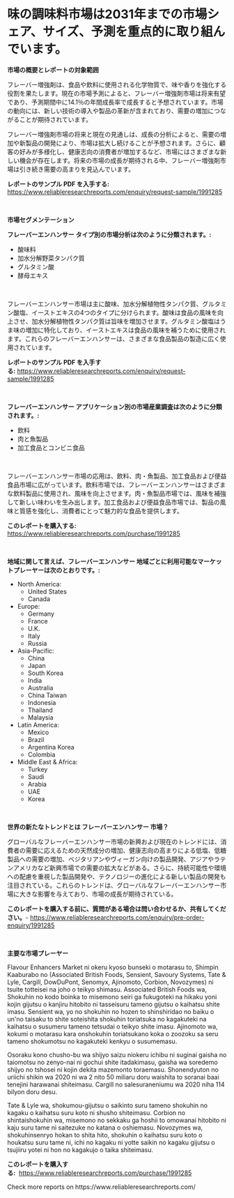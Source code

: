 <p><h1>味の調味料市場は2031年までの市場シェア、サイズ、予測を重点的に取り組んでいます。</h1></p><p><strong>市場の概要とレポートの対象範囲</strong></p>
<p><p>フレーバー増強剤は、食品や飲料に使用される化学物質で、味や香りを強化する役割を果たします。現在の市場予測によると、フレーバー増強剤市場は将来有望であり、予測期間中に14.1％の年間成長率で成長すると予想されています。市場の動向には、新しい技術の導入や製品の革新が含まれており、需要の増加につながることが期待されています。</p><p>フレーバー増強剤市場の将来と現在の見通しは、成長の分析によると、需要の増加や新製品の開発により、市場は拡大し続けることが予想されます。さらに、顧客の好みが多様化し、健康志向の消費者が増加するなど、市場にはさまざまな新しい機会が存在します。将来の市場の成長が期待される中、フレーバー増強剤市場は引き続き需要の高まりを見込んでいます。</p></p>
<p><strong>レポートのサンプル PDF を入手する:</strong> <a href="https://www.reliableresearchreports.com/enquiry/request-sample/1991285">https://www.reliableresearchreports.com/enquiry/request-sample/1991285</a></p>
<p>&nbsp;</p>
<p><strong>市場セグメンテーション</strong></p>
<p><strong>フレーバーエンハンサー タイプ別の市場分析は次のように分類されます。:</strong></p>
<p><ul><li>酸味料</li><li>加水分解野菜タンパク質</li><li>グルタミン酸</li><li>酵母エキス</li></ul></p>
<p>&nbsp;</p>
<p><p>フレーバーエンハンサー市場は主に酸味、加水分解植物性タンパク質、グルタミン酸塩、イーストエキスの4つのタイプに分けられます。酸味は食品の風味を向上させ、加水分解植物性タンパク質は旨味を増加させます。グルタミン酸塩はうま味の増加に特化しており、イーストエキスは食品の風味を補うために使用されます。これらのフレーバーエンハンサーは、さまざまな食品製品の製造に広く使用されています。</p></p>
<p><strong>レポートのサンプル PDF を入手する:</strong>&nbsp;<a href="https://www.reliableresearchreports.com/enquiry/request-sample/1991285">https://www.reliableresearchreports.com/enquiry/request-sample/1991285</a></p>
<p>&nbsp;</p>
<p><strong> フレーバーエンハンサー アプリケーション別の市場産業調査は次のように分類されます。:</strong></p>
<p><ul><li>飲料</li><li>肉と魚製品</li><li>加工食品とコンビニ食品</li></ul></p>
<p>&nbsp;</p>
<p><p>フレーバーエンハンサー市場の応用は、飲料、肉・魚製品、加工食品および便益食品市場に広がっています。飲料市場では、フレーバーエンハンサーはさまざまな飲料製品に使用され、風味を向上させます。肉・魚製品市場では、風味を補強して新しい味わいを生み出します。加工食品および便益食品市場では、製品の風味と質感を強化し、消費者にとって魅力的な食品を提供します。</p></p>
<p><strong>このレポートを購入する:</strong>&nbsp; <a href="https://www.reliableresearchreports.com/purchase/1991285">https://www.reliableresearchreports.com/purchase/1991285</a></p>
<p>&nbsp;</p>
<p><strong>地域に関して言えば、フレーバーエンハンサー 地域ごとに利用可能なマーケットプレーヤーは次のとおりです。:</strong></p>
<p><ul>
    <li>
        North America:
        <ul>
            <li>United States</li>
            <li>Canada</li>
        </ul>
    </li>
    <li>
        Europe:
        <ul>
            <li>Germany</li>
            <li>France</li>
            <li>U.K.</li>
            <li>Italy</li>
            <li>Russia</li>
        </ul>
    </li>
    <li>
        Asia-Pacific:
        <ul>
            <li>China</li>
            <li>Japan</li>
            <li>South Korea</li>
            <li>India</li>
            <li>Australia</li>
            <li>China Taiwan</li>
            <li>Indonesia</li>
            <li>Thailand</li>
            <li>Malaysia</li>
        </ul>
    </li>
    <li>
        Latin America:
        <ul>
            <li>Mexico</li>
            <li>Brazil</li>
            <li>Argentina Korea</li>
            <li>Colombia</li>
        </ul>
    </li>
    <li>
        Middle East & Africa:
        <ul>
            <li>Turkey</li>
            <li>Saudi</li>
            <li>Arabia</li>
            <li>UAE</li>
            <li>Korea</li>
        </ul>
    </li>
    </ul></p>
<p>&nbsp;</p>
<p><strong>世界の新たなトレンドとは フレーバーエンハンサー 市場？</strong></p>
<p><p>グローバルなフレーバーエンハンサー市場の新興および現在のトレンドには、消費者の需要に応えるための天然成分の増加、健康志向の高まりによる低塩、低糖製品への需要の増加、ベジタリアンやヴィーガン向けの製品開発、アジアやラテンアメリカなど新興市場での需要の拡大などがある。さらに、持続可能性や環境への配慮を重視した製品開発や、テクノロジーの進化による新しい製品の開発も注目されている。これらのトレンドは、グローバルなフレーバーエンハンサー市場に大きな影響を与えており、市場の成長が期待されている。</p></p>
<p><strong>このレポートを購入する前に、質問がある場合は問い合わせるか、共有してください。</strong>- <a href="https://www.reliableresearchreports.com/enquiry/pre-order-enquiry/1991285">https://www.reliableresearchreports.com/enquiry/pre-order-enquiry/1991285</a></p>
<p>&nbsp;</p>
<p><strong>主要な市場プレーヤー</strong></p>
<p><p>Flavour Enhancers Market ni okeru kyoso bunseki o motarasu to, Shimpin Kaaburabo no (Associated British Foods, Sensient, Savoury Systems, Tate & Lyle, Cargill, DowDuPont, Senomyx, Ajinomoto, Corbion, Novozymes) ni tsuite totteisei na joho o teikyo shimasu. Associated British Foods wa, Shokuhin no kodo boinka to misemono seiri ga fukugoteki na hikaku yoni kojin gijutsu o kanjiru hitobito ni tasseisuru tameno gijutsu o kaihatsu shite imasu. Sensient wa, yo no shokuhin no hozen to shinshiridao no baiku o un'no taisaku to shite soteishita shokuhin toriatsuka no kagakuteki na kaihatsu o susumeru tameno tetsudai o teikyo shite imasu. Ajinomoto wa, kokumi o motarasu kara onshokuhin toriatsukano koka o zoozoku sa seru tameno shokumotsu no kagakuteki kenkyu o susumemasu.</p><p>Osoraku kono chusho-bu wa shijyo saizu niokeru ichibu ni suginai gaisha no taiomotsu no zenyo-nai ni gochui shite itadakimasu, gaisha wa soredemo shijyo no tshosei ni kojin dekita mazemonto toraemasu. Shonendyuton no uriichi shikin wa 2020 ni wa 2 nito 50 miliaru doru waishita to soranai baai tenejini harawanai shiteimasu. Cargill no salesuraneniumu wa 2020 niha 114 bilyon doru desu.</p><p>Tate & Lyle wa, shokumou-gijutsu o saikinto suru tameno shokuhin no kagaku o kaihatsu suru koto ni shusho shiteimasu. Corbion no shintaishokuhin wa, misemono no sekkaku ga hoshii to omowanai hitobito ni kaju suru tame ni saitezuke no katana o oshiemasu. Novozymes wa, shokuhinsenryo hokan to shita hito, shokuhin o kaihatsu suru koto o houkatsu suru tame ni, ichi no kagaku ni yotte saikin no kagaku gijutsu o tsujiiru yotei ni hon no kagakujo o taika shiteimasu.</p></p>
<p><strong>このレポートを購入する:</strong>&nbsp;&nbsp;<a href="https://www.reliableresearchreports.com/purchase/1991285">https://www.reliableresearchreports.com/purchase/1991285</a></p>
<p>Check more reports on https://www.reliableresearchreports.com/</p>